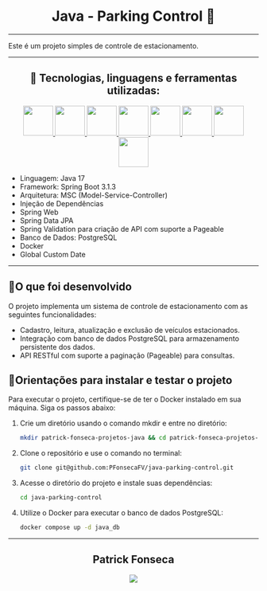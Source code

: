 <div align="center">

# Java - Parking Control 🚗 

</div>

---

Este é um projeto simples de controle de estacionamento.

---

<div align="center">
  <h2>🧰 Tecnologias, linguagens e ferramentas utilizadas:</h2>
  <p align="center">
    <a href="https://github.com/PFonsecaFV/PFonsecaFV">
       <img src="https://github.com/PFonsecaFV/PFonsecaFV/blob/main/src/icons/ic_java.svg" width="60" fill="none" />
    <img src="https://github.com/PFonsecaFV/PFonsecaFV/blob/main/src/icons/ic_maven.svg" width="60" fill="none" />
    <img src="https://github.com/PFonsecaFV/PFonsecaFV/blob/main/src/icons/ic_spring.svg" width="60" fill="none" />
    <img src="https://github.com/PFonsecaFV/PFonsecaFV/blob/main/src/icons/ic_springboot.svg" width="60" fill="none" />
    <img src="https://github.com/PFonsecaFV/PFonsecaFV/blob/main/src/icons/ic_hibernate.svg" width="60" fill="none" />
    <img src="https://github.com/PFonsecaFV/PFonsecaFV/blob/main/src/icons/ic_postgre.svg" width="60" fill="none" />
    <img src="https://github.com/PFonsecaFV/PFonsecaFV/blob/main/src/icons/ic_beaver_head.svg" width="60" fill="none" />
    <img src="https://github.com/PFonsecaFV/PFonsecaFV/blob/main/src/icons/ic_intellij.svg" width="60" fill="none" />
    </a>
  </p>
</div>


- Linguagem: Java 17
- Framework: Spring Boot 3.1.3
- Arquitetura: MSC (Model-Service-Controller)
- Injeção de Dependências
- Spring Web
- Spring Data JPA
- Spring Validation para criação de API com suporte a Pageable
- Banco de Dados: PostgreSQL
- Docker
- Global Custom Date

---

## <strong>🎯O que foi desenvolvido</strong><br />

O projeto implementa um sistema de controle de estacionamento com as seguintes funcionalidades:

- Cadastro, leitura, atualização e exclusão de veículos estacionados.
- Integração com banco de dados PostgreSQL para armazenamento persistente dos dados.
- API RESTful com suporte a paginação (Pageable) para consultas.

## 📝Orientações para instalar e testar o projeto

Para executar o projeto, certifique-se de ter o Docker instalado em sua máquina. Siga os passos abaixo:

1. Crie um diretório usando o comando mkdir e entre no diretório:
   ```bash
   mkdir patrick-fonseca-projetos-java && cd patrick-fonseca-projetos-java
   ```
2. Clone o repositório e use o comando no terminal:
   ```bash
   git clone git@github.com:PFonsecaFV/java-parking-control.git
   ```
3. Acesse o diretório do projeto e instale suas dependências:
   ```bash
   cd java-parking-control
   ```

4. Utilize o Docker para executar o banco de dados PostgreSQL:
   ```bash
   docker compose up -d java_db
   ```


---

<div align="center">
  <h2>Patrick Fonseca</h2>
	  <a href="https://www.linkedin.com/in/PatrickFonseca/" target="_blank">
      <img src="https://img.shields.io/badge/-LinkedIn-%230077B5?style=for-the-badge&logo=linkedin&logoColor=white" target="_blank">
    </a>
</div>